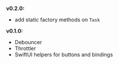 **v0.2.0:**

- add static factory methods on `Task`

**v0.1.0:**

- Debouncer
- Throttler
- SwiftUI helpers for buttons and bindings
